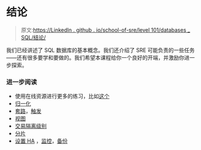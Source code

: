 # 结论

> 原文:[https://LinkedIn . github . io/school-of-sre/level 101/databases _ SQL/结论/](https://linkedin.github.io/school-of-sre/level101/databases_sql/conclusion/)

我们已经讲述了 SQL 数据库的基本概念。我们还介绍了 SRE 可能负责的一些任务——还有很多要学和要做的。我们希望本课程给你一个良好的开端，并激励你进一步探索。

### 进一步阅读

*   使用在线资源进行更多的练习，比如[这个](https://www.w3resource.com/sql-exercises/index.php)
*   [归一化](https://beginnersbook.com/2015/05/normalization-in-dbms/)
*   [套路](https://dev.mysql.com/doc/refman/8.0/en/stored-routines.html)，[触发](https://dev.mysql.com/doc/refman/8.0/en/trigger-syntax.html)
*   [视图](https://www.essentialsql.com/what-is-a-relational-database-view/)
*   [交易隔离级别](https://dev.mysql.com/doc/refman/8.0/en/innodb-transaction-isolation-levels.html)
*   [分片](https://www.digitalocean.com/community/tutorials/understanding-database-sharding)
*   [设置 HA](https://severalnines.com/database-blog/introduction-database-high-availability-mysql-mariadb) ，[监控](https://blog.serverdensity.com/how-to-monitor-mysql/)，[备份](https://dev.mysql.com/doc/refman/8.0/en/backup-methods.html)